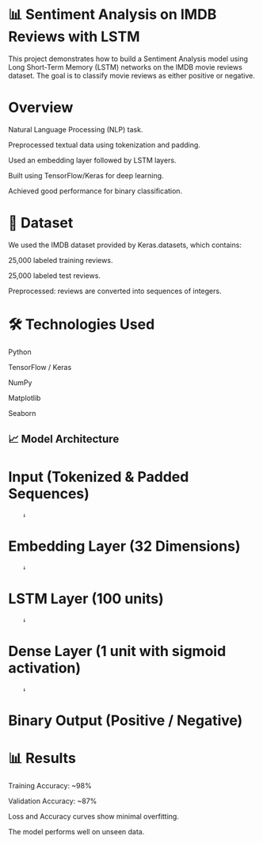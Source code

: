 # 📊 Sentiment Analysis on IMDB Reviews with LSTM
This project demonstrates how to build a Sentiment Analysis model using Long Short-Term Memory (LSTM) networks on the IMDB movie reviews dataset. The goal is to classify movie reviews as either positive or negative.

# Overview
Natural Language Processing (NLP) task.

Preprocessed textual data using tokenization and padding.

Used an embedding layer followed by LSTM layers.

Built using TensorFlow/Keras for deep learning.

Achieved good performance for binary classification.

# 📂 Dataset
We used the IMDB dataset provided by Keras.datasets, which contains:

25,000 labeled training reviews.

25,000 labeled test reviews.

Preprocessed: reviews are converted into sequences of integers.

# 🛠️ Technologies Used
Python

TensorFlow / Keras

NumPy

Matplotlib

Seaborn

## 📈 Model Architecture

# Input (Tokenized & Padded Sequences)
        ↓
# Embedding Layer (32 Dimensions)
        ↓
# LSTM Layer (100 units)
        ↓
# Dense Layer (1 unit with sigmoid activation)
        ↓
# Binary Output (Positive / Negative)

# 📊 Results
Training Accuracy: ~98%

Validation Accuracy: ~87%

Loss and Accuracy curves show minimal overfitting.

The model performs well on unseen data.
